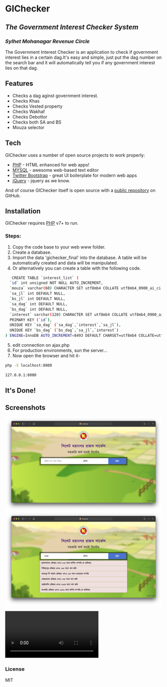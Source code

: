 # GIChecker
## _The Government Interest Checker System_
### _Sylhet Mohanagar Revenue Circle_


The Government Interest Checker is an application  to check if government interest lies in a certain dag.It's easy and simple, just put the dag number on the search bar and it will automatically tell you if any government interest lies on that dag.

## Features
- Checks a dag aginst government interest.
- Checks Khas 
- Checks Vested property
- Checks Wakhaf
- Checks Debottor
- Checks both SA and BS
- Mouza selector

## Tech

GIChecker uses a number of open source projects to work properly:
- [PHP] - HTML enhanced for web apps!
- [MYSQL] - awesome web-based text editor
- [Twitter Bootstrap] - great UI boilerplate for modern web apps
- [jQuery] - jquery as we know.

And of course GIChecker itself is open source with a [public repository][git-repo-url]
 on GitHub.

## Installation

GIChecker requires [PHP](https://php.net/) v7+ to run.
### Steps:
1. Copy the code base to your web www folder.
2. Create a database.
3. Import the data 'gichecker_final' into the database. A table will be automatically created and data will be manipulated.
4. Or alternatively you can create a table with the following code.
```sh
   CREATE TABLE `interest_list` (
  `id` int unsigned NOT NULL AUTO_INCREMENT,
  `mouza` varchar(60) CHARACTER SET utf8mb4 COLLATE utf8mb4_0900_ai_ci NOT NULL DEFAULT '',
  `sa_jl` int DEFAULT NULL,
  `bs_jl` int DEFAULT NULL,
  `sa_dag` int DEFAULT NULL,
  `bs_dag` int DEFAULT NULL,
  `interest` varchar(120) CHARACTER SET utf8mb4 COLLATE utf8mb4_0900_ai_ci NOT NULL DEFAULT '',
  PRIMARY KEY (`id`),
  UNIQUE KEY `sa_dag` (`sa_dag`,`interest`,`sa_jl`),
  UNIQUE KEY `bs_dag` (`bs_dag`,`sa_jl`,`interest`)
) ENGINE=InnoDB AUTO_INCREMENT=8493 DEFAULT CHARSET=utf8mb4 COLLATE=utf8mb4_0900_ai_ci;
```

5. edit connection on ajax.php  
6. For production environments, sun the server...
7. Now open the browser and hit it-

```sh
php -S localhost:8000
```

```sh
127.0.0.1:8000
```
## It's Done!

## Screenshots
![Alt text](https://github.com/palash-buetian/gichecker/blob/68312f09ed84f7f2bf8eb8e49dfa725d71b0efb6/Screenshots/1.png "Homepage")
![Alt text](https://github.com/palash-buetian/gichecker/blob/68312f09ed84f7f2bf8eb8e49dfa725d71b0efb6/Screenshots/2.png "Search Result")

![Watch the video](https://github.com/palash-buetian/gichecker/blob/68312f09ed84f7f2bf8eb8e49dfa725d71b0efb6/Screenshots/screetcast.mov)

### License
MIT

[//]: # (These are reference links used in the body of this note and get stripped out when the markdown processor does its job. There is no need to format nicely because it shouldn't be seen. Thanks SO - http://stackoverflow.com/questions/4823468/store-comments-in-markdown-syntax)

   [git-repo-url]: <https://github.com/palash-buetian/gichecker>
   [Twitter Bootstrap]: <http://twitter.github.com/bootstrap/>
   [jQuery]: <http://jquery.com>
   [PHP]: <http://php.net>
   [MYSQL]: <http://mysql.com>
